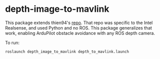 # depth-image-to-mavlink

This package extends thien94's [repo](https://github.com/thien94/vision_to_mavros). That repo was specific to the Intel Realsense, and used Python and no ROS. This package generalizes that work, enabling ArduPilot obstacle avoidance with any ROS depth camera.

To run:

`roslaunch depth_image_to_mavlink depth_to_mavlink.launch`